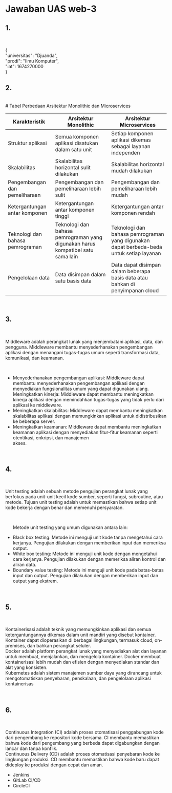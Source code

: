 # Jawaban UAS web-3
<h2>1.</h2><br>
<p>{<br>
  "universitas": "Djuanda",<br>
  "prodi": "Ilmu Komputer",<br>
  "iat": 1674270000<br>
}</p>
<h2>2.
</h2><br>
# Tabel Perbedaan Arsitektur Monolithic dan Microservices

| Karakteristik | Arsitektur Monolithic | Arsitektur Microservices |
|---|---|---|
| Struktur aplikasi | Semua komponen aplikasi disatukan dalam satu unit | Setiap komponen aplikasi dikemas sebagai layanan independen |
| Skalabilitas | Skalabilitas horizontal sulit dilakukan | Skalabilitas horizontal mudah dilakukan |
| Pengembangan dan pemeliharaan | Pengembangan dan pemeliharaan lebih sulit | Pengembangan dan pemeliharaan lebih mudah |
| Ketergantungan antar komponen | Ketergantungan antar komponen tinggi | Ketergantungan antar komponen rendah |
| Teknologi dan bahasa pemrograman | Teknologi dan bahasa pemrograman yang digunakan harus kompatibel satu sama lain | Teknologi dan bahasa pemrograman yang digunakan dapat berbeda-beda untuk setiap layanan |
| Pengelolaan data | Data disimpan dalam satu basis data | Data dapat disimpan dalam beberapa basis data atau bahkan di penyimpanan cloud |
<br>
<h2>3.</h2><br>
<p>Middleware adalah perangkat lunak yang menjembatani aplikasi, data, dan pengguna. Middleware membantu menyederhanakan pengembangan aplikasi dengan menangani tugas-tugas umum seperti transformasi data, komunikasi, dan keamanan.</p><br>
<ul><li>Menyederhanakan pengembangan aplikasi: Middleware dapat membantu menyederhanakan pengembangan aplikasi dengan menyediakan fungsionalitas umum yang dapat digunakan ulang.</li>
Meningkatkan kinerja: Middleware dapat membantu meningkatkan kinerja aplikasi dengan memindahkan tugas-tugas yang tidak perlu dari aplikasi ke middleware.</li>
<li>Meningkatkan skalabilitas: Middleware dapat membantu meningkatkan skalabilitas aplikasi dengan memungkinkan aplikasi untuk didistribusikan ke beberapa server.</li>
<li>Meningkatkan keamanan: Middleware dapat membantu meningkatkan keamanan aplikasi dengan menyediakan fitur-fitur keamanan seperti otentikasi, enkripsi, dan manajemen </li>akses.</ul>
<br>
<h2>4.</h2><br>
<p>
Unit testing adalah sebuah metode pengujian perangkat lunak yang berfokus pada unit-unit kecil kode sumber, seperti fungsi, subroutine, atau metode. Tujuan unit testing adalah untuk memastikan bahwa setiap unit kode bekerja dengan benar dan memenuhi persyaratan.</p>
<br>
<ul><p>Metode unit testing yang umum digunakan antara lain:</p><li>Black box testing: Metode ini menguji unit kode tanpa mengetahui cara kerjanya. Pengujian dilakukan dengan memberikan input dan memeriksa output.</li>
<li>White box testing: Metode ini menguji unit kode dengan mengetahui cara kerjanya. Pengujian dilakukan dengan memeriksa aliran kontrol dan aliran data.</li>
<li>Boundary value testing: Metode ini menguji unit kode pada batas-batas input dan output. Pengujian dilakukan dengan memberikan input dan output yang ekstrem.</li>
</ul>
<br>
<h2>5.</h2>
<br>
<p>
Kontainerisasi adalah teknik yang memungkinkan aplikasi dan semua ketergantungannya dikemas dalam unit mandiri yang disebut kontainer. Kontainer dapat dioperasikan di berbagai lingkungan, termasuk cloud, on-premises, dan bahkan perangkat seluler.
<br>
Docker adalah platform perangkat lunak yang menyediakan alat dan layanan untuk membuat, menjalankan, dan mengelola kontainer. Docker membuat kontainerisasi lebih mudah dan efisien dengan menyediakan standar dan alat yang konsisten.
<br>
Kubernetes adalah sistem manajemen sumber daya yang dirancang untuk mengotomatiskan penyebaran, penskalaan, dan pengelolaan aplikasi kontainerisas</p>
<br>
<h2>6.</h2>
<br>
<p>Continuous Integration (CI) adalah proses otomatisasi penggabungan kode dari pengembang ke repositori kode bersama. CI membantu memastikan bahwa kode dari pengembang yang berbeda dapat digabungkan dengan lancar dan tanpa konflik.
<br>
Continuous Delivery (CD) adalah proses otomatisasi penyebaran kode ke lingkungan produksi. CD membantu memastikan bahwa kode baru dapat dideploy ke produksi dengan cepat dan aman.</p>
<ul><li>
  Jenkins
</li>
<li>GitLab CI/CD</li><li>CircleCI</li></ul>

